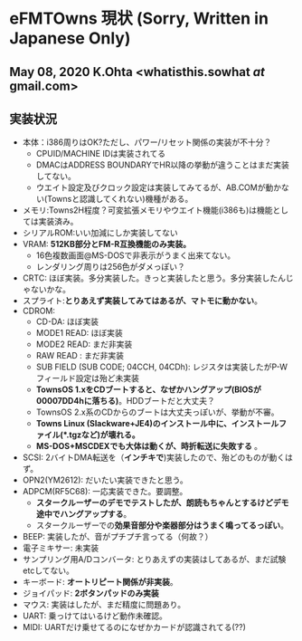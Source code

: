 # eFMTOwns 現状 (Sorry, Written in Japanese Only)
## May 08, 2020 K.Ohta <whatisthis.sowhat _at_ gmail.com>

## 実装状況
- 本体：i386周りはOK?ただし、パワー/リセット関係の実装が不十分？
  - CPUID/MACHINE IDは実装されてる
  - DMACはADDRESS BOUNDARYでHR以降の挙動が違うことはまだ実装してない。
  - ウエイト設定及びクロック設定は実装してみてるが、AB.COMが動かない(Townsと認識してくれない)機種がある。
- メモリ:Towns2H程度？可変拡張メモリやウエイト機能(i386も)は機能としては実装済み。
- シリアルROM:いい加減にしか実装してない
- VRAM: **512KB部分とFM-R互換機能のみ実装。**
  - 16色複数画面@MS-DOSで非表示がうまく出来てない。
  - レンダリング周りは256色がダメっぽい？
- CRTC: ほぼ実装。多分実装した。きっと実装したと思う。多分実装したんじゃないかな。
- スプライト:**とりあえず実装してみてはあるが、マトモに動かない**。
- CDROM:
  - CD-DA: ほぼ実装
  - MODE1 READ: ほぼ実装
  - MODE2 READ: まだ非実装
  - RAW READ  : まだ非実装
  - SUB FIELD (SUB CODE; 04CCH, 04CDh): レジスタは実装したがP-Wフィールド設定は殆ど未実装
  - **TownsOS 1.xをCDブートすると、なぜかハングアップ(BIOSが00007DD4hに落ちる)**。HDDブートだと大丈夫？
  - TownsOS 2.x系のCDからのブートは大丈夫っぽいが、挙動が不審。
  - **Towns Linux (Slackware+JE4)のインストール中に、インストールファイル(*.tgzなど)が壊れる。**
  - **MS-DOS+MSCDEXでも大体は動くが、時折転送に失敗する**
  。
- SCSI: 2バイトDMA転送を（**インチキで**)実装したので、殆どのものが動くはず。
- OPN2(YM2612): だいたい実装できたと思う。
- ADPCM(RF5C68): 一応実装できた。要調整。
  - **スタークルーザーのデモでテストしたが、朗読もちゃんとするけどデモ途中でハングアップする**。
  - スタークルーザーでの**効果音部分や楽器部分はうまく鳴ってるっぽい**。
- BEEP: 実装したが、音がプチプチ言ってる（何故？）
- 電子ミキサー: 未実装
- サンプリング用A/Dコンバータ: とりあえずの実装はしてあるが、まだ試験etcしてない。
- キーボード: **オートリピート関係が非実装**。
- ジョイパッド: **2ボタンパッドのみ実装**
- マウス: 実装はしたが、まだ精度に問題あり。
- UART: 乗っけてはいるけど動作未確認。
- MIDI: UARTだけ乗せてるのになぜかカードが認識されてる(??)
